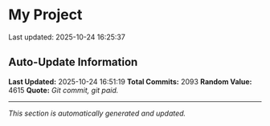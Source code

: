 # My Project


Last updated: 2025-10-24 16:25:37




















































































































































































































































































































































































































































































































































































































































































































































































































































































































































































































































































































































































































































































































































































































































































































































































































































































































































































































































































































































































































































































































































































































































































































































































































































































































































































## Auto-Update Information

**Last Updated:** 2025-10-24 16:51:19
**Total Commits:** 2093
**Random Value:** 4615
**Quote:** _Git commit, git paid._

---
_This section is automatically generated and updated._
